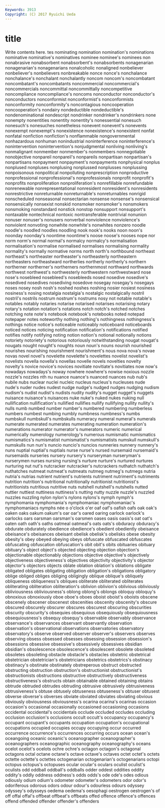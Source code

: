 ```yaml
---
Keywords: 3913 
Copyright: (C) 2017 Ryuichi Ueda
---
```


# title

Write contents here.
tes nominating nomination nomination's nominations nominative nominative's nominatives nominee nominee's
nominees non nonabrasive nonabsorbent nonabsorbent's nonabsorbents nonagenarian nonagenarian's nonagenarians nonalcoholic
nonaligned nonbeliever nonbeliever's nonbelievers nonbreakable nonce nonce's nonchalance nonchalance's nonchalant
nonchalantly noncom noncom's noncombatant noncombatant's noncombatants noncommercial noncommercial's noncommercials noncommittal
noncommittally noncompetitive noncompliance noncompliance's noncoms nonconductor nonconductor's nonconductors nonconformist nonconformist's
nonconformists nonconformity nonconformity's noncontagious noncooperation noncooperation's nondairy nondeductible nondeductible's nondenominational
nondescript nondrinker nondrinker's nondrinkers none nonempty nonentities nonentity nonentity's nonessential
nonesuch nonesuch's nonesuches nonetheless nonevent nonevent's nonevents nonexempt nonexempt's nonexistence
nonexistence's nonexistent nonfat nonfatal nonfiction nonfiction's nonflammable nongovernmental nonhazardous nonhuman
nonindustrial noninterference noninterference's nonintervention nonintervention's nonjudgmental nonliving nonliving's nonmalignant nonmember
nonmember's nonmembers nonnegotiable nonobjective nonpareil nonpareil's nonpareils nonpartisan nonpartisan's nonpartisans
nonpayment nonpayment's nonpayments nonphysical nonplus nonplused nonpluses nonplusing nonplussed nonplusses
nonplussing nonpoisonous nonpolitical nonpolluting nonprescription nonproductive nonprofessional nonprofessional's nonprofessionals nonprofit
nonprofit's nonprofits nonproliferation nonproliferation's nonrefillable nonrefundable nonrenewable nonrepresentational nonresident nonresident's
nonresidents nonrestrictive nonreturnable nonreturnable's nonreturnables nonrigid nonscheduled nonseasonal nonsectarian nonsense
nonsense's nonsensical nonsensically nonsexist nonskid nonsmoker nonsmoker's nonsmokers nonsmoking nonstandard
nonstick nonstop nonsupport nonsupport's nontaxable nontechnical nontoxic nontransferable nontrivial nonunion
nonuser nonuser's nonusers nonverbal nonviolence nonviolence's nonviolent nonvoting nonwhite nonwhite's
nonwhites nonzero noodle noodle's noodled noodles noodling nook nook's nooks
noon noon's noonday noonday's noontime noontime's noose noose's nooses nope
nor norm norm's normal normal's normalcy normalcy's normalisation normalisation's normalise
normalised normalises normalising normality normality's normally normative norms north north's
northbound northeast northeast's northeaster northeaster's northeasterly northeastern northeasters northeastward northerlies
northerly northerly's northern northerner northerner's northerners northernmost northward northwards northwest
northwest's northwesterly northwestern northwestward nose nose's nosebleed nosebleed's nosebleeds nosed
nosedive nosedive's nosedived nosedives nosediving nosedove nosegay nosegay's nosegays noses
nosey nosh nosh's noshed noshes noshing nosier nosiest nosiness nosiness's
nosing nostalgia nostalgia's nostalgic nostalgically nostril nostril's nostrils nostrum nostrum's
nostrums nosy not notable notable's notables notably notaries notarise notarised
notarises notarising notary notary's notation notation's notations notch notch's notched
notches notching note note's notebook notebook's notebooks noted notepad notepaper
notes noteworthy nothing nothing's nothingness nothingness's nothings notice notice's noticeable
noticeably noticeboard noticeboards noticed notices noticing notification notification's notifications notified
notifies notify notifying noting notion notion's notional notionally notions notoriety
notoriety's notorious notoriously notwithstanding nougat nougat's nougats nought nought's noughts
noun noun's nouns nourish nourished nourishes nourishing nourishment nourishment's nous
nova nova's novae novas novel novel's novelette novelette's novelettes novelist
novelist's novelists novella novella's novellas novelle novels novelties novelty novelty's
novice novice's novices novitiate novitiate's novitiates now now's nowadays nowadays's
noway nowhere nowhere's nowise noxious nozzle nozzle's nozzles nth nu
nuance nuance's nuanced nuances nub nub's nubile nubs nuclear nuclei
nucleic nucleus nucleus's nucleuses nude nude's nuder nudes nudest nudge
nudge's nudged nudges nudging nudism nudism's nudist nudist's nudists nudity
nudity's nugget nugget's nuggets nuisance nuisance's nuisances nuke nuke's nuked
nukes nuking null nullification nullification's nullified nullifies nullify nullifying nullity
nullity's nulls numb numbed number number's numbered numbering numberless numbers
numbest numbing numbly numbness numbness's numbs numbskull numbskull's numbskulls numeracy
numeral numeral's numerals numerate numerated numerates numerating numeration numeration's numerations
numerator numerator's numerators numeric numerical numerically numerology numerology's numerous numismatic
numismatics numismatics's numismatist numismatist's numismatists numskull numskull's numskulls nun nun's
nuncio nuncio's nuncios nunneries nunnery nunnery's nuns nuptial nuptial's nuptials
nurse nurse's nursed nursemaid nursemaid's nursemaids nurseries nursery nursery's nurseryman
nurseryman's nurserymen nurses nursing nursing's nurture nurture's nurtured nurtures nurturing
nut nut's nutcracker nutcracker's nutcrackers nuthatch nuthatch's nuthatches nutmeat nutmeat's
nutmeats nutmeg nutmeg's nutmegs nutria nutria's nutrias nutrient nutrient's nutrients
nutriment nutriment's nutriments nutrition nutrition's nutritional nutritionally nutritionist nutritionist's nutritionists
nutritious nutritive nuts nutshell nutshell's nutshells nutted nuttier nuttiest nuttiness
nuttiness's nutting nutty nuzzle nuzzle's nuzzled nuzzles nuzzling nylon nylon's
nylons nylons's nymph nymph's nymphomania nymphomania's nymphomaniac nymphomaniac's nymphomaniacs nymphs
née o o'clock o'er oaf oaf's oafish oafs oak oak's
oaken oaks oakum oakum's oar oar's oared oaring oarlock oarlock's
oarlocks oars oarsman oarsman's oarsmen oases oasis oasis's oat oat's
oaten oath oath's oaths oatmeal oatmeal's oats oats's obduracy obduracy's
obdurate obdurately obedience obedience's obedient obediently obeisance obeisance's obeisances obeisant
obelisk obelisk's obelisks obese obesity obesity's obey obeyed obeying obeys
obfuscate obfuscated obfuscates obfuscating obfuscation obfuscation's obit obit's obits obituaries
obituary obituary's object object's objected objecting objection objection's objectionable objectionably
objections objective objective's objectively objectiveness objectiveness's objectives objectivity objectivity's objector
objector's objectors objects oblate oblation oblation's oblations obligate obligated obligates
obligating obligation obligation's obligations obligatory oblige obliged obliges obliging obligingly
oblique oblique's obliquely obliqueness obliqueness's obliques obliterate obliterated obliterates obliterating
obliteration obliteration's oblivion oblivion's oblivious obliviously obliviousness obliviousness's oblong oblong's
oblongs obloquy obloquy's obnoxious obnoxiously oboe oboe's oboes oboist oboist's
oboists obscene obscenely obscener obscenest obscenities obscenity obscenity's obscure obscured
obscurely obscurer obscures obscurest obscuring obscurities obscurity obscurity's obsequies obsequious
obsequiously obsequiousness obsequiousness's obsequy obsequy's observable observably observance observance's observances
observant observantly observation observation's observational observations observatories observatory observatory's observe
observed observer observer's observers observes observing obsess obsessed obsesses obsessing
obsession obsession's obsessions obsessive obsessive's obsessively obsessives obsidian obsidian's obsolescence
obsolescence's obsolescent obsolete obsoleted obsoletes obsoleting obstacle obstacle's obstacles obstetric
obstetrical obstetrician obstetrician's obstetricians obstetrics obstetrics's obstinacy obstinacy's obstinate obstinately
obstreperous obstruct obstructed obstructing obstruction obstruction's obstructionist obstructionist's obstructionists obstructions
obstructive obstructively obstructiveness obstructiveness's obstructs obtain obtainable obtained obtaining obtains
obtrude obtruded obtrudes obtruding obtrusive obtrusively obtrusiveness obtrusiveness's obtuse obtusely
obtuseness obtuseness's obtuser obtusest obverse obverse's obverses obviate obviated obviates
obviating obvious obviously obviousness obviousness's ocarina ocarina's ocarinas occasion occasion's
occasional occasionally occasioned occasioning occasions occidental occidental's occidentals occlude occluded
occludes occluding occlusion occlusion's occlusions occult occult's occupancy occupancy's occupant
occupant's occupants occupation occupation's occupational occupations occupied occupies occupy occupying
occur occurred occurrence occurrence's occurrences occurring occurs ocean ocean's oceangoing
oceanic oceanic's oceanographer oceanographer's oceanographers oceanographic oceanography oceanography's oceans ocelot
ocelot's ocelots ochre ochre's octagon octagon's octagonal octagons octal octane
octane's octave octave's octaves octet octet's octets octette octette's octettes
octogenarian octogenarian's octogenarians octopi octopus octopus's octopuses ocular ocular's oculars
oculist oculist's oculists odd oddball oddball's oddballs odder oddest oddities
oddity oddity's oddly oddness oddness's odds odds's ode ode's odes
odious odiously odium odium's odometer odometer's odometers odor odor's odoriferous
odorous odors odour odour's odourless odours odyssey odyssey's odysseys oedema
oedema's oesophagi oestrogen oestrogen's of off offal offal's offbeat offbeat's
offbeats offed offence offence's offences offend offended offender offender's offenders
